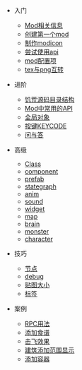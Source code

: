 - 入门

  * [Mod相关信息](/intro)
  * [创建第一个mod](/quick-start)
  * [制作modicon](/modicon)
  * [尝试使用api](/tryapi)
  * [mod配置项](/modconfig)
  * [tex与png互转](/textool)

- 进阶

  * [饥荒源码目录结构](/folder-struct)
  * [Mod中常用的API](/api)
  * [全局对象](/global-object)
  * [按键KEYCODE](/keycode)
  * [问与答](/qa)

- 高级

  * [Class](class)
  * [component](component)
  * [prefab](prefab)
  * [stategraph](stategraph)
  * [anim](anim)
  * [sound](sound)
  * [widget](widget)
  * [map](map)
  * [brain](brain)
  * [monster](monster)
  * [character](character)

- 技巧

  * [节点](room)
  * [debug](debug)
  * [贴图大小](image-size)
  * [标签](tags)

- 案例

  * [RPC用法](sample-rpc)
  * [添加食谱](/sample-foodrecipe)
  * [击飞效果](/sample-knockback)
  * [建筑添加范围显示](/sample-deployrange)
  * [添加容器](/sample-addcontainer)
